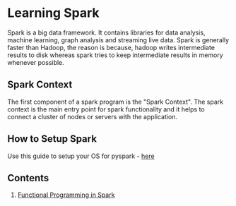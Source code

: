 # Learning Spark

Spark is a big data framework. It contains libraries for data analysis, machine learning, graph analysis and streaming live data. Spark is generally faster than Hadoop, the reason is because, hadoop writes intermediate results to disk whereas spark tries to keep intermediate results in memory whenever possible.

## Spark Context
The first component of a spark program is the "Spark Context". The spark context is the main entry point for spark functionality and it helps to connect a cluster of nodes or servers with the application.

## How to Setup Spark
Use this guide to setup your OS for pyspark - [here](https://medium.com/@GalarnykMichael/install-spark-on-ubuntu-pyspark-231c45677de0)

## Contents

1. [Functional Programming in Spark]("https://github.com/franklinobasy/Spark/tree/master/1-Functional-Programming-Spark")